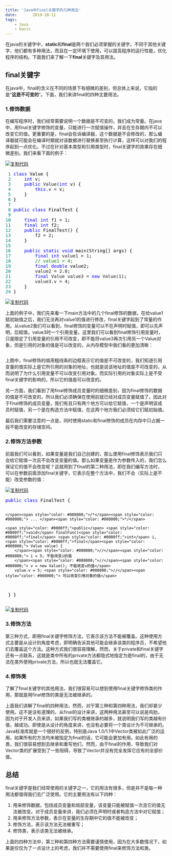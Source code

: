 ```yaml
---
title: 'Java中final关键字的几种用法'
date:       2019-10-11
tags:
	- Java
	- basis
---
```


<div class="post">
    
  <div class="clear"></div>
  <div class="postBody">
    
<div id="cnblogs_post_body" class="blogpost-body ">
    <p>在java的关键字中，<strong>static</strong>和<strong>final</strong>是两个我们必须掌握的关键字。不同于其他关键字，他们都有多种用法，而且在一定环境下使用，可以提高程序的运行性能，优化程序的结构。下面我们来了解一下<strong>final</strong>关键字及其用法。</p>
<h2>final关键字</h2>
<p>在java中，final的含义在不同的场景下有细微的差别，但总体上来说，它指的是“<strong>这是不可变的</strong>”。下面，我们来讲final的四种主要用法。</p>
<h3>1.修饰数据</h3>
<p>在编写程序时，我们经常需要说明一个数据是不可变的，我们成为常量。在java中，用final关键字修饰的变量，只能进行一次赋值操作，并且在生存期内不可以改变它的值。更重要的是，final会告诉编译器，这个数据是不会修改的，那么编译器就可能会在编译时期就对该数据进行替换甚至执行计算，这样可以对我们的程序起到一点优化。不过在针对基本类型和引用类型时，final关键字的效果存在细微差别。我们来看下面的例子：</p>
<div class="cnblogs_code"><div class="cnblogs_code_toolbar"><span class="cnblogs_code_copy"><a href="javascript:void(0);" onclick="copyCnblogsCode(this)" title="复制代码"><img src="//common.cnblogs.com/img/copycode.gif" alt="复制代码"></a></span></div>
<pre><span style="color: #008080;"> 1</span> <span style="color: #0000ff;">class</span><span style="color: #000000;"> Value {
</span><span style="color: #008080;"> 2</span>     <span style="color: #0000ff;">int</span><span style="color: #000000;"> v;
</span><span style="color: #008080;"> 3</span>     <span style="color: #0000ff;">public</span> Value(<span style="color: #0000ff;">int</span><span style="color: #000000;"> v) {
</span><span style="color: #008080;"> 4</span>         <span style="color: #0000ff;">this</span>.v =<span style="color: #000000;"> v;
</span><span style="color: #008080;"> 5</span> <span style="color: #000000;">    }
</span><span style="color: #008080;"> 6</span> <span style="color: #000000;">}
</span><span style="color: #008080;"> 7</span> 
<span style="color: #008080;"> 8</span> <span style="color: #0000ff;">public</span> <span style="color: #0000ff;">class</span><span style="color: #000000;"> FinalTest {
</span><span style="color: #008080;"> 9</span>     
<span style="color: #008080;">10</span>     <span style="color: #0000ff;">final</span> <span style="color: #0000ff;">int</span> f1 = 1<span style="color: #000000;">;
</span><span style="color: #008080;">11</span>     <span style="color: #0000ff;">final</span> <span style="color: #0000ff;">int</span><span style="color: #000000;"> f2;
</span><span style="color: #008080;">12</span>     <span style="color: #0000ff;">public</span><span style="color: #000000;"> FinalTest() {
</span><span style="color: #008080;">13</span>         f2 = 2<span style="color: #000000;">;
</span><span style="color: #008080;">14</span> <span style="color: #000000;">    }
</span><span style="color: #008080;">15</span> 
<span style="color: #008080;">16</span>     <span style="color: #0000ff;">public</span> <span style="color: #0000ff;">static</span> <span style="color: #0000ff;">void</span><span style="color: #000000;"> main(String[] args) {
</span><span style="color: #008080;">17</span>         <span style="color: #0000ff;">final</span> <span style="color: #0000ff;">int</span> value1 = 1<span style="color: #000000;">;
</span><span style="color: #008080;">18</span>         <span style="color: #008000;">//</span><span style="color: #008000;"> value1 = 4;</span>
<span style="color: #008080;">19</span>         <span style="color: #0000ff;">final</span> <span style="color: #0000ff;">double</span><span style="color: #000000;"> value2;
</span><span style="color: #008080;">20</span>         value2 = 2.0<span style="color: #000000;">;
</span><span style="color: #008080;">21</span>         <span style="color: #0000ff;">final</span> Value value3 = <span style="color: #0000ff;">new</span> Value(1<span style="color: #000000;">);
</span><span style="color: #008080;">22</span>         value3.v = 4<span style="color: #000000;">;
</span><span style="color: #008080;">23</span> <span style="color: #000000;">    }
</span><span style="color: #008080;">24</span> }</pre>
<div class="cnblogs_code_toolbar"><span class="cnblogs_code_copy"><a href="javascript:void(0);" onclick="copyCnblogsCode(this)" title="复制代码"><img src="//common.cnblogs.com/img/copycode.gif" alt="复制代码"></a></span></div></div>
<p>上面的例子中，我们先来看一下main方法中的几个final修饰的数据，在给value1赋初始值之后，我们无法再对value1的值进行修改，final关键字起到了常量的作用。从value2我们可以看到，final修饰的变量可以不在声明时赋值，即可以先声明，后赋值。value3时一个引用变量，这里我们可以看到final修饰引用变量时，只是限定了引用变量的引用不可改变，即不能将value3再次引用另一个Value对象，但是引用的对象的值是可以改变的，从内存模型中我们看的更加清晰：</p>
<p><img src="https://images2015.cnblogs.com/blog/1055692/201701/1055692-20170130101552386-541665575.jpg" alt=""></p>
<p>上图中，final修饰的值用粗线条的边框表示它的值是不可改变的，我们知道引用变量的值实际上是它所引用的对象的地址，也就是说该地址的值是不可改变的，从而说明了为什么引用变量不可以改变引用对象。而实际引用的对象实际上是不受final关键字的影响的，所以它的值是可以改变的。</p>
<p>另一方面，我们看到了用final修饰成员变量时的细微差别，因为final修饰的数据的值是不可改变的，所以我们必须确保在使用前就已经对成员变量赋值了。因此对于final修饰的成员变量，我们有且只有两个地方可以给它赋值，一个是声明该成员时赋值，另一个是在构造方法中赋值，在这两个地方我们必须给它们赋初始值。</p>
<p>最后我们需要注意的一点是，同时使用static和final修饰的成员在内存中只占据一段不能改变的存储空间。</p>
<h3>2.修饰方法参数</h3>
<p>前面我们可以看到，如果变量是我们自己创建的，那么使用final修饰表示我们只会给它赋值一次且不会改变变量的值。那么如果变量是作为参数传入的，我们怎么保证它的值不会改变呢？这就用到了final的第二种用法，即在我们编写方法时，可以在参数前面添加final关键字，它表示在整个方法中，我们不会（实际上是不能）改变参数的值：</p>
<div class="cnblogs_code"><div class="cnblogs_code_toolbar"><span class="cnblogs_code_copy"><a href="javascript:void(0);" onclick="copyCnblogsCode(this)" title="复制代码"><img src="//common.cnblogs.com/img/copycode.gif" alt="复制代码"></a></span></div>
<pre><span style="color: #0000ff;">public</span> <span style="color: #0000ff;">class</span><span style="color: #000000;"> FinalTest {

    </span><span style="color: #008000;">/*</span><span style="color: #008000;"> ... </span><span style="color: #008000;">*/</span>

    <span style="color: #0000ff;">public</span> <span style="color: #0000ff;">void</span> finalFunc(<span style="color: #0000ff;">final</span> <span style="color: #0000ff;">int</span> i, <span style="color: #0000ff;">final</span><span style="color: #000000;"> Value value) {
        </span><span style="color: #008000;">//</span><span style="color: #008000;"> i = 5; 不能改变i的值
        </span><span style="color: #008000;">//</span><span style="color: #008000;"> v = new Value(); 不能改变v的值</span>
        value.v = 5; <span style="color: #008000;">//</span><span style="color: #008000;"> 可以改变引用对象的值</span>
<span style="color: #000000;">    }
}</span></pre>
<div class="cnblogs_code_toolbar"><span class="cnblogs_code_copy"><a href="javascript:void(0);" onclick="copyCnblogsCode(this)" title="复制代码"><img src="//common.cnblogs.com/img/copycode.gif" alt="复制代码"></a></span></div></div>
<h3>3.修饰方法</h3>
<p>第三种方式，即用final关键字修饰方法，它表示该方法不能被覆盖。这种使用方式主要是从设计的角度考虑，即明确告诉其他可能会继承该类的程序员，不希望他们去覆盖这个方法。这种方式我们很容易理解，然而，关于private和final关键字还有一点联系，这就是类中所有的private方法都隐式地指定为是final的，由于无法在类外使用private方法，所以也就无法覆盖它。</p>
<h3>4.修饰类</h3>
<p>了解了final关键字的其他用法，我们很容易可以想到使用final关键字修饰类的作用，那就是用final修饰的类是无法被继承的。</p>
<p>上面我们讲解了final的四种用法，然而，对于第三种和第四种用法，我们却甚少使用。这不是没有道理的，从final的设计来讲，这两种用法甚至可以说是鸡肋，因为对于开发人员来讲，如果我们写的类被继承的越多，就说明我们写的类越有价值，越成功。即使是从设计的角度来讲，也没有必要将一个类设计为不可继承的。Java标准库就是一个很好的反例，特别是Java 1.0/1.1中Vector类被如此广泛的运用，如果所有的方法均未被指定为final的话，它可能会更加有用。如此有用的类，我们很容易想到去继承和重写他们，然而，由于final的作用，导致我们对Vector类的扩展受到了一些阻碍，导致了Vector并没有完全发挥它应有的全部价值。</p>
<h2>总结</h2>
<p>final关键字是我们经常使用的关键字之一，它的用法有很多，但是并不是每一种用法都值得我们去广泛使用。它的主要用法有以下四种：</p>
<ol>
<li>用来修饰数据，包括成员变量和局部变量，该变量只能被赋值一次且它的值无法被改变。对于成员变量来讲，我们必须在声明时或者构造方法中对它赋值；</li>
<li>用来修饰方法参数，表示在变量的生存期中它的值不能被改变；</li>
<li>修饰方法，表示该方法无法被重写；</li>
<li>修饰类，表示该类无法被继承。</li>
</ol>
<p>上面的四种方法中，第三种和第四种方法需要谨慎使用，因为在大多数情况下，如果是仅仅为了一点设计上的考虑，我们并不需要使用final来修饰方法和类。</p>
</div>
